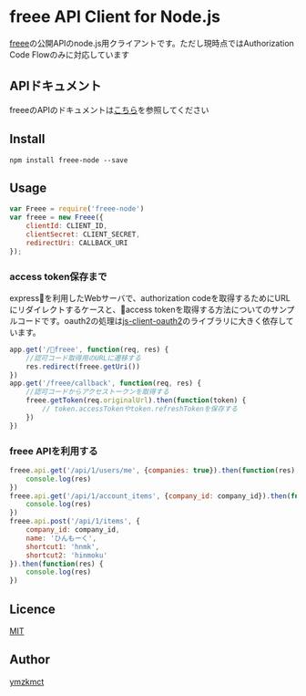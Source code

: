 freee API Client for Node.js
====

[freee](https://www.freee.co.jp/)の公開APIのnode.js用クライアントです。ただし現時点ではAuthorization Code Flowのみに対応しています

## APIドキュメント

freeeのAPIのドキュメントは[こちら](https://secure.freee.co.jp/developers/api/doc)を参照してください

## Install
```
npm install freee-node --save
```

## Usage


```js
var Freee = require('freee-node')
var freee = new Freee({
    clientId: CLIENT_ID,
    clientSecret: CLIENT_SECRET,
    redirectUri: CALLBACK_URI
});
```

### access token保存まで

expressを利用したWebサーバで、authorization codeを取得するためにURLにリダイレクトするケースと、access tokenを取得する方法についてのサンプルコードです。oauth2の処理は[js-client-oauth2](https://github.com/mulesoft/js-client-oauth2/)のライブラリに大きく依存しています。

```js
app.get('/freee', function(req, res) {
    //認可コード取得用のURLに遷移する
    res.redirect(freee.getUri())
})
app.get('/freee/callback', function(req, res) {
    //認可コードからアクセストークンを取得する
    freee.getToken(req.originalUrl).then(function(token) {
        // token.accessTokenやtoken.refreshTokenを保存する
    })
})
```

### freee APIを利用する
```js
freee.api.get('/api/1/users/me', {companies: true}).then(function(res) {
    console.log(res)
})
freee.api.get('/api/1/account_items', {company_id: company_id}).then(function(res) {
    console.log(res)
})
freee.api.post('/api/1/items', {
    company_id: company_id,
    name: 'ひんもーく',
    shortcut1: 'hnmk',
    shortcut2: 'hinmoku'
}).then(function(res) {
    console.log(res)
})
```


## Licence

[MIT](https://choosealicense.com/licenses/mit/)

## Author

[ymzkmct](https://github.com/ymzkmct)